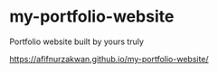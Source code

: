 # my-portfolio-website
Portfolio website built by yours truly

https://afifnurzakwan.github.io/my-portfolio-website/
